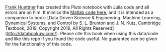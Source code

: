 [Frank Huettner](https://frankhuettner.de) has created this Pluto notebook with Julia code and all errors are on him. It mimics the [Matlab code here](https://github.com/dylewsky/Data_Driven_Science_Python_Demos), and it is intended as a companion to book:  [Data Driven Science & Engineering: Machine Learning, Dynamical Systems, and Control by S. L. Brunton and J. N. Kutz, Cambridge Textbook, 2019, Copyright 2019, All Rights Reserved] (http://databookuw.com/).  Please cite this book when using this data/code and like this repo if you found the code useful. No guarantee can be given for the functionality of this code.